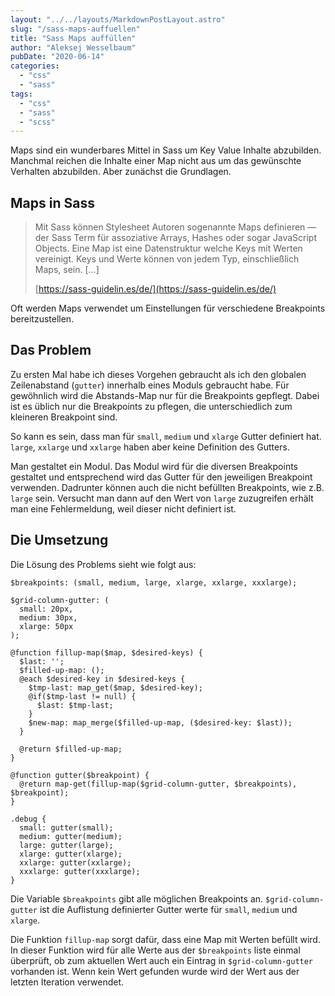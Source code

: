 ```yaml
---
layout: "../../layouts/MarkdownPostLayout.astro"
slug: "/sass-maps-auffuellen"  
title: "Sass Maps auffüllen"
author: "Aleksej Wesselbaum"
pubDate: "2020-06-14"
categories: 
  - "css"
  - "sass"
tags: 
  - "css"
  - "sass"
  - "scss"
---
```


Maps sind ein wunderbares Mittel in Sass um Key Value Inhalte abzubilden. Manchmal reichen die Inhalte einer Map nicht aus um das gewünschte Verhalten abzubilden. Aber zunächst die Grundlagen.

## Maps in Sass

> Mit Sass können Stylesheet Autoren sogenannte Maps definieren — der Sass Term für assoziative Arrays, Hashes oder sogar JavaScript Objects. Eine Map ist eine Datenstruktur welche Keys mit Werten vereinigt. Keys und Werte können von jedem Typ, einschließlich Maps, sein. \[...\]
> 
> [https://sass-guidelin.es/de/](https://sass-guidelin.es/de/)

Oft werden Maps verwendet um Einstellungen für verschiedene Breakpoints bereitzustellen.

## Das Problem

Zu ersten Mal habe ich dieses Vorgehen gebraucht als ich den globalen Zeilenabstand (`gutter`) innerhalb eines Moduls gebraucht habe. Für gewöhnlich wird die Abstands-Map nur für die Breakpoints gepflegt. Dabei ist es üblich nur die Breakpoints zu pflegen, die unterschiedlich zum kleineren Breakpoint sind.

So kann es sein, dass man für `small`, `medium` und `xlarge` Gutter definiert hat. `large`, `xxlarge` und `xxlarge` haben aber keine Definition des Gutters.

Man gestaltet ein Modul. Das Modul wird für die diversen Breakpoints gestaltet und entsprechend wird das Gutter für den jeweiligen Breakpoint verwenden. Dadrunter können auch die nicht befüllten Breakpoints, wie z.B. `large` sein. Versucht man dann auf den Wert von `large` zuzugreifen erhält man eine Fehlermeldung, weil dieser nicht definiert ist.

## Die Umsetzung

Die Lösung des Problems sieht wie folgt aus:

```
$breakpoints: (small, medium, large, xlarge, xxlarge, xxxlarge);

$grid-column-gutter: (
  small: 20px,
  medium: 30px,
  xlarge: 50px
);

@function fillup-map($map, $desired-keys) {
  $last: '';
  $filled-up-map: ();
  @each $desired-key in $desired-keys {
    $tmp-last: map_get($map, $desired-key);
    @if($tmp-last != null) {
      $last: $tmp-last;
    }
    $new-map: map_merge($filled-up-map, ($desired-key: $last));
  }

  @return $filled-up-map;
}

@function gutter($breakpoint) {
  @return map-get(fillup-map($grid-column-gutter, $breakpoints), $breakpoint);
}

.debug {
  small: gutter(small);
  medium: gutter(medium);
  large: gutter(large);
  xlarge: gutter(xlarge);
  xxlarge: gutter(xxlarge);
  xxxlarge: gutter(xxxlarge);
}
```

Die Variable `$breakpoints` gibt alle möglichen Breakpoints an. `$grid-column-gutter` ist die Auflistung definierter Gutter werte für `small`, `medium` und `xlarge`.

Die Funktion `fillup-map` sorgt dafür, dass eine Map mit Werten befüllt wird. In dieser Funktion wird für alle Werte aus der `$breakpoints` liste einmal überprüft, ob zum aktuellen Wert auch ein Eintrag in `$grid-column-gutter` vorhanden ist. Wenn kein Wert gefunden wurde wird der Wert aus der letzten Iteration verwendet.
